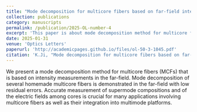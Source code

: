 ```yaml
---
title: "Mode decomposition for multicore fibers based on far-field intensity measurements"
collection: publications
category: manuscripts
permalink: /publication/2025-OL-number-4
excerpt: 'This paper is about mode decomposition method for multicore fibers.'
date: 2025-01-31
venue: 'Optics Letters'
paperurl: 'http://academicpages.github.io/files/ol-50-3-1045.pdf'
citation: 'K.Ji, "Mode decomposition for multicore fibers based on far-field intensity measurements," Opt. Lett. 50, 1045-1048 (2025).'
---
```


We present a mode decomposition method for multicore fibers (MCFs) that is based on intensity measurements in the far-field. Mode decomposition of several homemade multicore fibers is demonstrated in the far-field with low residual errors. Accurate measurement of supermode compositions and of the electric fields among cores is crucial for many applications involving multicore fibers as well as their integration into multimode platforms.
